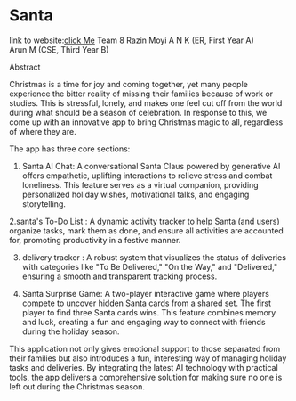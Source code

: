# Santa
link to website:<a href="https://santa-teal.vercel.app/">click Me</a>
Team 8
Razin Moyi A N K (ER, First Year A)   
Arun M (CSE, Third Year B)  

Abstract

Christmas is a time for joy and coming together, yet many people experience the bitter reality of missing their families because of work or studies. This is stressful, lonely, and makes one feel cut off from the world during what should be a season of celebration. In response to this, we come up with an innovative app to bring Christmas magic to all, regardless of where they are.

The app has three core sections:

 1. Santa AI Chat: A conversational Santa Claus powered by generative AI offers empathetic, uplifting interactions to relieve stress and combat loneliness. This feature serves as a virtual companion, providing personalized holiday wishes, motivational talks, and engaging storytelling.

2.santa's To-Do List : A dynamic activity tracker to help Santa (and users) organize tasks, mark them as done, and ensure all activities are accounted for, promoting productivity in a festive manner. 
 
3. delivery tracker : A robust system that visualizes the status of deliveries with categories like "To Be Delivered," "On the Way," and "Delivered," ensuring a smooth and transparent tracking process.

4. Santa Surprise Game: A two-player interactive game where players compete to uncover hidden Santa cards from a shared set. The first player to find three Santa cards wins. This feature combines memory and luck, creating a fun and engaging way to connect with friends during the holiday season.


This application not only gives emotional support to those separated from their families but also introduces a fun, interesting way of managing holiday tasks and deliveries. By integrating the latest AI technology with practical tools, the app delivers a comprehensive solution for making sure no one is left out during the Christmas season.
